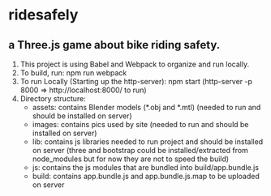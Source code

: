 # ridesafely
## a Three.js game about bike riding safety.
1. This project is using Babel and Webpack to organize and run locally.
2. To build, run: npm run webpack
3. To run Locally (Starting up the http-server): npm start (http-server -p 8000 => http://localhost:8000/ to run)
4. Directory structure: 
    * assets: contains Blender models (*.obj and *.mtl) (needed to run and should be installed on server)
    * images: contains pics used by site (needed to run and should be installed on server)
    * lib: contains js libraries needed to run project and should be installed on server (three and bootstrap could be installed/extracted
       from node_modules but for now they are not to speed the build)
    * js: contains the js modules that are bundled into build/app.bundle.js
    * build: contains app.bundle.js and app.bundle.js.map to be uploaded on server
  
 
